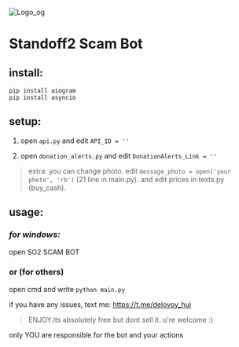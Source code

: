 ![Logo_og](https://user-images.githubusercontent.com/61238982/185759975-2bcb4b0d-9d40-43ab-a559-1dcf068bf6cd.jpg)

# Standoff2 Scam Bot
## install:
  ```
  pip install aiogram
  pip install asyncio
  ```
## setup:
1. open `api.py` and edit `API_ID = ''`

2. open `donation_alerts.py` and edit `DonationAlerts_Link = ''`

> extra: you can change photo. edit `message_photo = open('your photo', 'rb')` (21 line in main.py). and edit prices in texts.py (buy_cash).

## usage:
### *for windows:*
open SO2 SCAM BOT
### or (for others)
open cmd and write `python main.py`

if you have any issues, text me: https://t.me/delovoy_hui

> ENJOY.its absolutely free but dont sell it. u're welcome :)

only YOU are responsible for the bot and your actions
